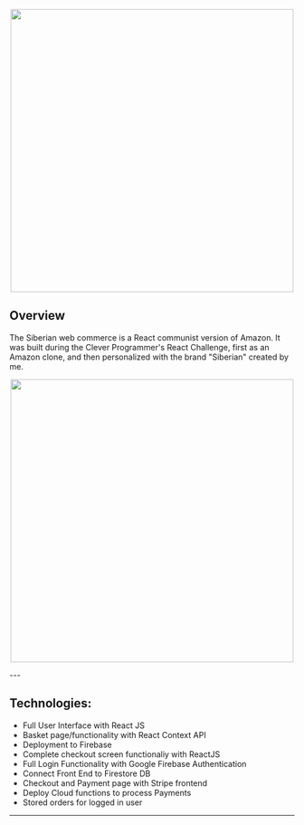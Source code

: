 <p align="center">
<img src="https://user-images.githubusercontent.com/70399238/92873144-1989ba80-f3dd-11ea-8ee0-8f5db6bed1d0.png" width="500" >
</p>

## Overview

The Siberian web commerce is a React communist version of Amazon. It was built during the Clever Programmer's React Challenge, first as an Amazon clone, and then personalized with the brand "Siberian" created by me.

<p align="center">
<img src="https://media2.giphy.com/media/rhkYiRMWbKMUnadkfG/giphy.gif" width="500" >
</p>
---

## Technologies:

-   Full User Interface with React JS
-   Basket page/functionality with React Context API
-   Deployment to Firebase
-   Complete checkout screen functionaliy with ReactJS
-   Full Login Functionality with Google Firebase Authentication
-   Connect Front End to Firestore DB
-   Checkout and Payment page with Stripe frontend
-   Deploy Cloud functions to process Payments
-   Stored orders for logged in user

---
